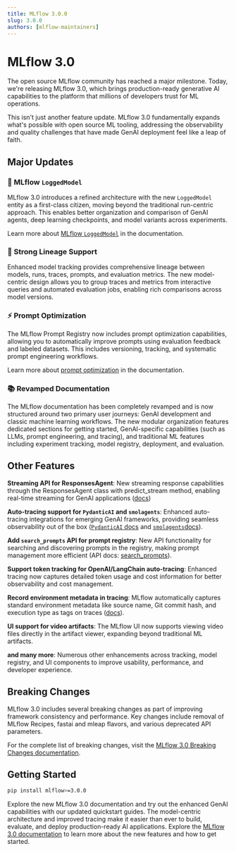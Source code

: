 ```yaml
---
title: MLflow 3.0.0
slug: 3.0.0
authors: [mlflow-maintainers]
---
```


# MLflow 3.0

The open source MLflow community has reached a major milestone. Today, we're releasing MLflow 3.0, which brings production-ready generative AI capabilities to the platform that millions of developers trust for ML operations.

This isn't just another feature update. MLflow 3.0 fundamentally expands what's possible with open source ML tooling, addressing the observability and quality challenges that have made GenAI deployment feel like a leap of faith.

## Major Updates

### 🎯 MLflow `LoggedModel`

MLflow 3.0 introduces a refined architecture with the new `LoggedModel` entity as a first-class citizen, moving beyond the traditional run-centric approach. This enables better organization and comparison of GenAI agents, deep learning checkpoints, and model variants across experiments.

Learn more about [MLflow `LoggedModel`](https://mlflow.org/docs/latest/genai/data-model/#mlflow-loggedmodel-model-management) in the documentation.

### 🔗 Strong Lineage Support

Enhanced model tracking provides comprehensive lineage between models, runs, traces, prompts, and evaluation metrics. The new model-centric design allows you to group traces and metrics from interactive queries and automated evaluation jobs, enabling rich comparisons across model versions.

### ⚡ Prompt Optimization

The MLflow Prompt Registry now includes prompt optimization capabilities, allowing you to automatically improve prompts using evaluation feedback and labeled datasets. This includes versioning, tracking, and systematic prompt engineering workflows.

Learn more about [prompt optimization](https://mlflow.org/docs/latest/genai/prompt-version-mgmt/prompt-registry/optimize-prompts) in the documentation.

### 📚 Revamped Documentation

The MLflow documentation has been completely revamped and is now structured around two primary user journeys: GenAI development and classic machine learning workflows. The new modular organization features dedicated sections for getting started, GenAI-specific capabilities (such as LLMs, prompt engineering, and tracing), and traditional ML features including experiment tracking, model registry, deployment, and evaluation.

## Other Features

**Streaming API for ResponsesAgent**: New streaming response capabilities through the ResponsesAgent class with predict_stream method, enabling real-time streaming for GenAI applications ([docs](https://mlflow.org/docs/latest/genai/serving/responses-agent))

**Auto-tracing support for `PydanticAI` and `smolagents`**: Enhanced auto-tracing integrations for emerging GenAI frameworks, providing seamless observability out of the box ([`PydanticAI` docs](https://mlflow.org/docs/latest/genai/tracing/integrations/listing/pydantic_ai) and [`smolagents`docs](https://mlflow.org/docs/latest/genai/tracing/integrations/listing/smolagents)).

**Add `search_prompts` API for prompt registry**: New API functionality for searching and discovering prompts in the registry, making prompt management more efficient (API docs: [search_prompts](https://mlflow.org/docs/latest/genai/prompt-version-mgmt/prompt-registry/api#mlflow.search_prompts)).

**Support token tracking for OpenAI/LangChain auto-tracing**: Enhanced tracing now captures detailed token usage and cost information for better observability and cost management.

**Record environment metadata in tracing**: MLflow automatically captures standard environment metadata like source name, Git commit hash, and execution type as tags on traces ([docs](https://mlflow.org/docs/latest/genai/tracing/track-environments-context/)).

**UI support for video artifacts**: The MLflow UI now supports viewing video files directly in the artifact viewer, expanding beyond traditional ML artifacts.

**and many more**: Numerous other enhancements across tracking, model registry, and UI components to improve usability, performance, and developer experience.

## Breaking Changes

MLflow 3.0 includes several breaking changes as part of improving framework consistency and performance. Key changes include removal of MLflow Recipes, fastai and mleap flavors, and various deprecated API parameters.

For the complete list of breaking changes, visit the [MLflow 3.0 Breaking Changes documentation](https://mlflow.org/docs/latest/ml/mlflow-3/breaking-changes).

## Getting Started

```bash
pip install mlflow>=3.0.0
```

Explore the new MLflow 3.0 documentation and try out the enhanced GenAI capabilities with our updated quickstart guides. The model-centric architecture and improved tracing make it easier than ever to build, evaluate, and deploy production-ready AI applications. Explore the [MLflow 3.0 documentation](https://mlflow.org/docs/latest/) to learn more about the new features and how to get started.
